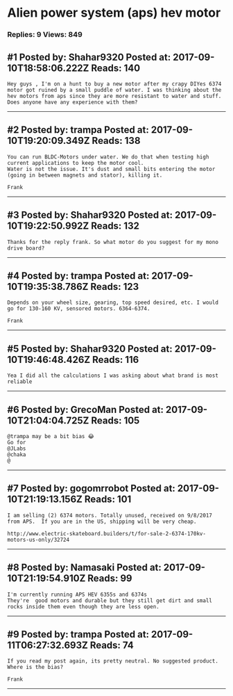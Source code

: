 # Alien power system (aps) hev motor

### Replies: 9 Views: 849

## \#1 Posted by: Shahar9320 Posted at: 2017-09-10T18:58:06.222Z Reads: 140

```
Hey guys , I'm on a hunt to buy a new motor after my crapy DIYes 6374 motor got ruined by a small puddle of water. I was thinking about the hev motors from aps since they are more resistant to water and stuff. Does anyone have any experience with them?
```

---
## \#2 Posted by: trampa Posted at: 2017-09-10T19:20:09.349Z Reads: 138

```
You can run BLDC-Motors under water. We do that when testing high current applications to keep the motor cool.
Water is not the issue. It's dust and small bits entering the motor (going in between magnets and stator), killing it. 

Frank
```

---
## \#3 Posted by: Shahar9320 Posted at: 2017-09-10T19:22:50.992Z Reads: 132

```
Thanks for the reply frank. So what motor do you suggest for my mono drive board?
```

---
## \#4 Posted by: trampa Posted at: 2017-09-10T19:35:38.786Z Reads: 123

```
Depends on your wheel size, gearing, top speed desired, etc. I would go for 130-160 KV, sensored motors. 6364-6374.

Frank
```

---
## \#5 Posted by: Shahar9320 Posted at: 2017-09-10T19:46:48.426Z Reads: 116

```
Yea I did all the calculations I was asking about what brand is most reliable
```

---
## \#6 Posted by: GrecoMan Posted at: 2017-09-10T21:04:04.725Z Reads: 105

```
@trampa may be a bit bias 😂
Go for 
@JLabs
@chaka
@
```

---
## \#7 Posted by: gogomrrobot Posted at: 2017-09-10T21:19:13.156Z Reads: 101

```
I am selling (2) 6374 motors. Totally unused, received on 9/8/2017 from APS.  If you are in the US, shipping will be very cheap.

http://www.electric-skateboard.builders/t/for-sale-2-6374-170kv-motors-us-only/32724
```

---
## \#8 Posted by: Namasaki Posted at: 2017-09-10T21:19:54.910Z Reads: 99

```
I'm currently running APS HEV 6355s and 6374s
They're  good motors and durable but they still get dirt and small rocks inside them even though they are less open.
```

---
## \#9 Posted by: trampa Posted at: 2017-09-11T06:27:32.693Z Reads: 74

```
If you read my post again, its pretty neutral. No suggested product. Where is the bias?

Frank
```

---
